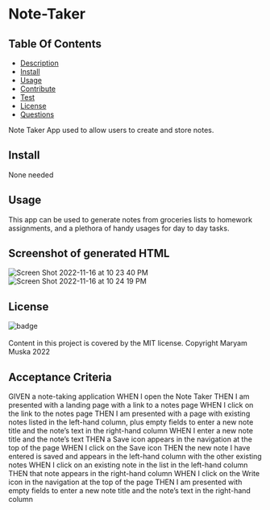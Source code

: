 # Note-Taker

## Table Of Contents
* [Description](#description)
* [Install](#install)
* [Usage](#usage)
* [Contribute](#contribute)
* [Test](#test)
* [License](#license)
* [Questions](#questions)

Note Taker App used to allow users to create and store notes.

## Install

None needed

## Usage

This app can be used to generate notes from groceries lists to homework assignments, and a plethora of handy usages for day to day tasks. 

## Screenshot of generated HTML
![Screen Shot 2022-11-16 at 10 23 40 PM](https://user-images.githubusercontent.com/101304518/202371932-817706d3-3048-4710-8f5d-46c4db39f06b.png)
![Screen Shot 2022-11-16 at 10 24 19 PM](https://user-images.githubusercontent.com/101304518/202372029-cca2e70c-103f-4e22-a7a6-99e77ba65416.png)

## License

![badge](https://img.shields.io/badge/license-MIT-brightgreen)
<br />  
Content in this project is covered by the MIT license.
Copyright Maryam Muska 2022

## Acceptance Criteria

GIVEN a note-taking application
WHEN I open the Note Taker
THEN I am presented with a landing page with a link to a notes page
WHEN I click on the link to the notes page
THEN I am presented with a page with existing notes listed in the left-hand column, plus empty fields to enter a new note title and the note’s text in the right-hand column
WHEN I enter a new note title and the note’s text
THEN a Save icon appears in the navigation at the top of the page
WHEN I click on the Save icon
THEN the new note I have entered is saved and appears in the left-hand column with the other existing notes
WHEN I click on an existing note in the list in the left-hand column
THEN that note appears in the right-hand column
WHEN I click on the Write icon in the navigation at the top of the page
THEN I am presented with empty fields to enter a new note title and the note’s text in the right-hand column
